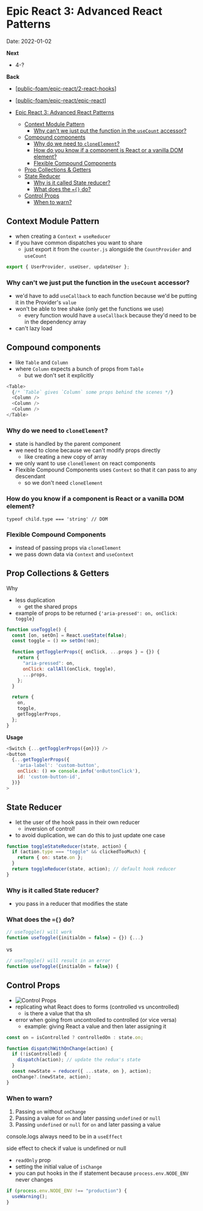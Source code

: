 # Epic React 3: Advanced React Patterns

Date: 2022-01-02

**Next**
- 4-?

**Back**

- [[public-foam/epic-react/2-react-hooks]]
- [[public-foam/epic-react/epic-react]]

- [Epic React 3: Advanced React Patterns](#epic-react-3-advanced-react-patterns)
  - [Context Module Pattern](#context-module-pattern)
    - [Why can't we just put the function in the `useCount` accessor?](#why-cant-we-just-put-the-function-in-the-usecount-accessor)
  - [Compound components](#compound-components)
    - [Why do we need to `cloneElement`?](#why-do-we-need-to-cloneelement)
    - [How do you know if a component is React or a vanilla DOM element?](#how-do-you-know-if-a-component-is-react-or-a-vanilla-dom-element)
    - [Flexible Compound Components](#flexible-compound-components)
  - [Prop Collections & Getters](#prop-collections--getters)
  - [State Reducer](#state-reducer)
    - [Why is it called State reducer?](#why-is-it-called-state-reducer)
    - [What does the `={}` do?](#what-does-the--do)
  - [Control Props](#control-props)
    - [When to warn?](#when-to-warn)

## Context Module Pattern

- when creating a `Context` + `useReducer`
- if you have common dispatches you want to share
  - just export it from the `counter.js` alongside the `CountProvider` and `useCount`

```js
export { UserProvider, useUser, updateUser };
```

### Why can't we just put the function in the `useCount` accessor?

- we'd have to add `useCallback` to each function because we'd be putting it in the Provider's `value`
- won't be able to tree shake (only get the functions we use)
  - every function would have a `useCallback` because they'd need to be in the dependency array
- can't lazy load

## Compound components

- like `Table` and `Column`
- where `Column` expects a bunch of props from `Table`
  - but we don't set it explicitly

```js
<Table>
  {/* `Table` gives `Column` some props behind the scenes */}
  <Column />
  <Column />
  <Column />
</Table>
```

### Why do we need to `cloneElement`?

- state is handled by the parent component
- we need to clone because we can't modify props directly
  - like creating a new copy of array
- we only want to use `cloneElement` on react components
- Flexible Compound Components uses `Context` so that it can pass to any descendant
  - so we don't need `cloneElement`

### How do you know if a component is React or a vanilla DOM element?

```
typeof child.type === 'string' // DOM
```

### Flexible Compound Components

- instead of passing props via `cloneElement`
- we pass down data via `Context` and `useContext`

## Prop Collections & Getters

Why

- less duplication
  - get the shared props
- example of props to be returned `{'aria-pressed': on, onClick: toggle}`

```js
function useToggle() {
  const [on, setOn] = React.useState(false);
  const toggle = () => setOn(!on);

  function getTogglerProps({ onClick, ...props } = {}) {
    return {
      "aria-pressed": on,
      onClick: callAll(onClick, toggle),
      ...props,
    };
  }

  return {
    on,
    toggle,
    getTogglerProps,
  };
}
```

**Usage**

```js
<Switch {...getTogglerProps({on})} />
<button
  {...getTogglerProps({
    'aria-label': 'custom-button',
    onClick: () => console.info('onButtonClick'),
    id: 'custom-button-id',
  })}
>
```

## State Reducer

- let the user of the hook pass in their own reducer
  - inversion of control!
- to avoid duplication, we can do this to just update one case

```js
function toggleStateReducer(state, action) {
  if (action.type === "toggle" && clickedTooMuch) {
    return { on: state.on };
  }
  return toggleReducer(state, action); // default hook reducer
}
```

### Why is it called State reducer?

- you pass in a reducer that modifies the state

### What does the `={}` do?

```js
// useToggle() will work
function useToggle({initialOn = false} = {}) {...}
```

vs

```js
// useToggle() will result in an error
function useToggle({initialOn = false}) {
```

## Control Props

- ![Control Props](/assets/images/blog/sources-tab.png)
- replicating what React does to forms (controlled vs uncontrolled)
  - is there a value that tha sh
- error when going from uncontrolled to controlled (or vice versa)
  - example: giving React a value and then later assigning it

```js
const on = isControlled ? controlledOn : state.on;

function dispatchWithOnChange(action) {
  if (!isControlled) {
    dispatch(action); // update the redux's state
  }
  const newState = reducer({ ...state, on }, action);
  onChange?.(newState, action);
}
```

### When to warn?

1. Passing `on` without `onChange`
2. Passing a value for `on` and later passing `undefined` or `null`
3. Passing `undefined` or `null` for `on` and later passing a value

console.logs always need to be in a `useEffect`

side effect to check if value is undefined or null

- `readOnly` prop
- setting the initial value of `isChange`
- you can put hooks in the if statement because `process.env.NODE_ENV` never changes

```js
if (process.env.NODE_ENV !== "production") {
  useWarning();
}
```

[//begin]: # "Autogenerated link references for markdown compatibility"
[public-foam/epic-react/2-react-hooks]: ../../epic-react/2-react-hooks "Epic React 2: React Hooks"
[public-foam/epic-react/epic-react]: ../../epic-react/epic-react "epic-react"
[//end]: # "Autogenerated link references"
